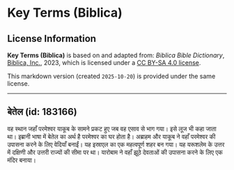 # Key Terms (Biblica)

## License Information

**Key Terms (Biblica)** is based on and adapted from: _Biblica Bible Dictionary_, [Biblica, Inc.](https://www.biblica.com/), 2023, which is licensed under a [CC BY-SA 4.0 license](https://creativecommons.org/licenses/by-sa/4.0/legalcode.en).

This markdown version (created `2025-10-20`) is provided under the same license.



--------------------------------

## बेतेल (id: 183166)

वह स्थान जहाँ परमेश्वर याकूब के सामने प्रकट हुए जब वह एसाव से भाग गया। इसे लूज भी कहा जाता था। इब्रानी भाषा में बेतेल का अर्थ है परमेश्वर का घर होता है। अब्राहम और याकूब ने वहाँ परमेश्वर की उपासना करने के लिए वेदियाँ बनाईं। यह इस्राएल का एक महत्वपूर्ण शहर बन गया। यह यरूशलेम के उत्तर में दक्षिणी और उत्तरी राज्यों की सीमा पर था। यारोबाम ने वहाँ झूठे देवताओं की उपासना करने के लिए एक मंदिर बनाया।


